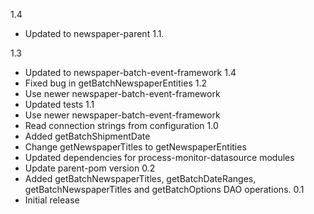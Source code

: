 1.4
* Updated to newspaper-parent 1.1.

1.3
* Updated to newspaper-batch-event-framework 1.4
* Fixed bug in getBatchNewspaperEntities
1.2
* Use newer newspaper-batch-event-framework
* Updated tests
1.1
* Use newer newspaper-batch-event-framework
* Read connection strings from configuration
1.0
* Added getBatchShipmentDate
* Change getNewspaperTitles to getNewspaperEntities
* Updated dependencies for process-monitor-datasource modules
* Update parent-pom version
0.2
* Added getBatchNewspaperTitles, getBatchDateRanges, getBatchNewspaperTitles and getBatchOptions DAO operations.
0.1
* Initial release

